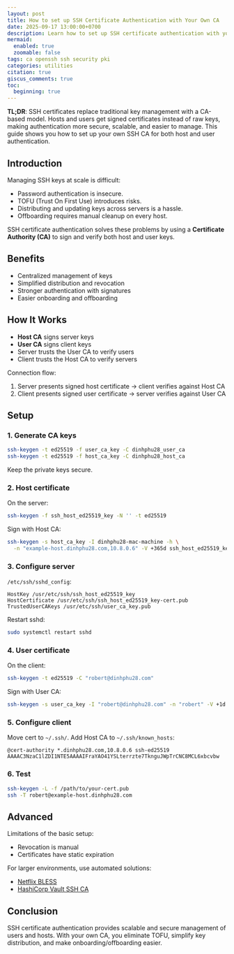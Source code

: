 ```yaml
---
layout: post
title: How to set up SSH Certificate Authentication with Your Own CA
date: 2025-09-17 13:00:00+0700
description: Learn how to set up SSH certificate authentication with your own CA to replace key distribution, improve security, and simplify management.
mermaid:
  enabled: true
  zoomable: false
tags: ca openssh ssh security pki
categories: utilities
citation: true
giscus_comments: true
toc:
  beginning: true
---
```


**TL;DR**: SSH certificates replace traditional key management with a CA-based model. Hosts and users get signed certificates instead of raw keys, making authentication more secure, scalable, and easier to manage. This guide shows you how to set up your own SSH CA for both host and user authentication.

## Introduction

Managing SSH keys at scale is difficult:

- Password authentication is insecure.
- TOFU (Trust On First Use) introduces risks.
- Distributing and updating keys across servers is a hassle.
- Offboarding requires manual cleanup on every host.

SSH certificate authentication solves these problems by using a **Certificate Authority (CA)** to sign and verify both host and user keys.

## Benefits

- Centralized management of keys
- Simplified distribution and revocation
- Stronger authentication with signatures
- Easier onboarding and offboarding

## How It Works

- **Host CA** signs server keys
- **User CA** signs client keys
- Server trusts the User CA to verify users
- Client trusts the Host CA to verify servers

Connection flow:

1. Server presents signed host certificate → client verifies against Host CA
2. Client presents signed user certificate → server verifies against User CA

## Setup

### 1. Generate CA keys

```sh
ssh-keygen -t ed25519 -f user_ca_key -C dinhphu28_user_ca
ssh-keygen -t ed25519 -f host_ca_key -C dinhphu28_host_ca
```

Keep the private keys secure.

### 2. Host certificate

On the server:

```sh
ssh-keygen -f ssh_host_ed25519_key -N '' -t ed25519
```

Sign with Host CA:

```sh
ssh-keygen -s host_ca_key -I dinhphu28-mac-machine -h \
  -n "example-host.dinhphu28.com,10.8.0.6" -V +365d ssh_host_ed25519_key.pub
```

### 3. Configure server

`/etc/ssh/sshd_config`:

```text
HostKey /usr/etc/ssh/ssh_host_ed25519_key
HostCertificate /usr/etc/ssh/ssh_host_ed25519_key-cert.pub
TrustedUserCAKeys /usr/etc/ssh/user_ca_key.pub
```

Restart sshd:

```sh
sudo systemctl restart sshd
```

### 4. User certificate

On the client:

```sh
ssh-keygen -t ed25519 -C "robert@dinhphu28.com"
```

Sign with User CA:

```sh
ssh-keygen -s user_ca_key -I "robert@dinhphu28.com" -n "robert" -V +1d id_ed25519.pub
```

### 5. Configure client

Move cert to `~/.ssh/`.
Add Host CA to `~/.ssh/known_hosts`:

```text
@cert-authority *.dinhphu28.com,10.8.0.6 ssh-ed25519 AAAAC3NzaC1lZDI1NTE5AAAAIFraYAO41YSLterrzte7TknguJWpTrCNC8MCL6xbcvbw
```

### 6. Test

```sh
ssh-keygen -L -f /path/to/your-cert.pub
ssh -T robert@example-host.dinhphu28.com
```

## Advanced

Limitations of the basic setup:

- Revocation is manual
- Certificates have static expiration

For larger environments, use automated solutions:

- [Netflix BLESS](https://github.com/Netflix/bless)
- [HashiCorp Vault SSH CA](https://developer.hashicorp.com/vault/docs/secrets/ssh)

## Conclusion

SSH certificate authentication provides scalable and secure management of users and hosts. With your own CA, you eliminate TOFU, simplify key distribution, and make onboarding/offboarding easier.
